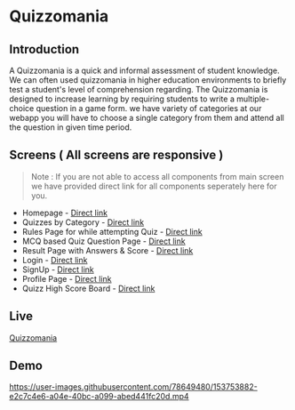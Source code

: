 # Quizzomania


## Introduction
A Quizzomania is a quick and informal assessment of student knowledge. We can often used quizzomania in higher education environments to briefly test a student's level of comprehension regarding.
The Quizzomania is designed to increase learning by requiring students to write a multiple-choice question in a game form. 
we have variety of categories at our webapp you will have to choose a single category from them and attend all the question in given time period.


## Screens ( All screens are responsive )

> Note : If you are not able to access all components from main screen we have provided direct link for all components seperately here for you.

   - Homepage - [Direct link](https://quizzomania.netlify.app/)
   - Quizzes by Category - [Direct link](https://quizzomania.netlify.app/components/category.html)
   - Rules Page for while attempting Quiz - [Direct link](https://quizzomania.netlify.app/components/rules.html)
   - MCQ based Quiz Question Page - [Direct link](https://quizzomania.netlify.app/components/questions.html)
   - Result Page with Answers & Score - [Direct link](https://quizzomania.netlify.app/components/result.html)
   - Login - [Direct link](https://quizzomania.netlify.app/components/login.html)
   - SignUp - [Direct link](https://quizzomania.netlify.app/components/signup.html)
   - Profile Page - [Direct link](https://quizzomania.netlify.app/components/profile.html)
   - Quizz High Score Board - [Direct link](https://quizzomania.netlify.app/components/scoreboard.html)



## Live
[Quizzomania](https://quizzomania.netlify.app/)


## Demo
https://user-images.githubusercontent.com/78649480/153753882-e2c7c4e6-a04e-40bc-a099-abed441fc20d.mp4
